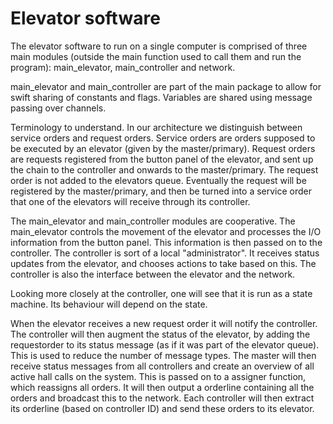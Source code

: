 Elevator software
===========================

The elevator software to run on a single computer is comprised of three main modules (outside the main function used to call them and run the program): main_elevator, main_controller and network.

main_elevator and main_controller are part of the main package to allow for swift sharing of constants and flags. Variables are shared using message passing over channels.

Terminology to understand. In our architecture we distinguish between service orders and request orders. Service orders are orders supposed to be executed by an elevator (given by the master/primary). Request orders are requests registered from the button panel of the elevator, and sent up the chain to the controller and onwards to the master/primary. The request order is not added to the elevators queue. Eventually the request will be registered by the master/primary, and then be turned into a service order that one of the elevators will receive through its controller.

The main_elevator and main_controller modules are cooperative. The main_elevator controls the movement of the elevator and processes the I/O information from the button panel. This information is then passed on to the controller. The controller is sort of a local "administrator". It receives status updates from the elevator, and chooses actions to take based on this. The controller is also the interface between the elevator and the network.

Looking more closely at the controller, one will see that it is run as a state machine. Its behaviour will depend on the state.

When the elevator receives a new request order it will notify the controller. The controller will then augment the status of the elevator, by adding the requestorder to its status message (as if it was part of the elevator queue). This is used to reduce the number of message types. The master will then receive status messages from all controllers and create an overview of all active hall calls on the system. This is passed on to a assigner function, which reassigns all orders. It will then output a orderline containing all the orders and broadcast this to the network. Each controller will then extract its orderline (based on controller ID) and send these orders to its elevator.